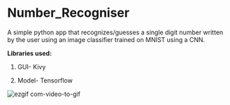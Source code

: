 # Number_Recogniser

A simple python app that recognizes/guesses a single digit number written by the user using an image classifier trained on MNIST using a CNN.

**Libraries used:**

1. GUI- Kivy

2. Model- Tensorflow


![ezgif com-video-to-gif](https://user-images.githubusercontent.com/48356056/82395022-34b86f00-9a68-11ea-8e29-a6ea44e84aff.gif)
